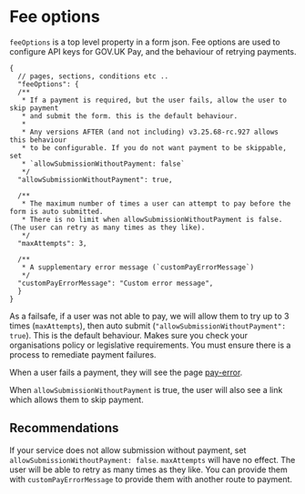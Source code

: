# Fee options

`feeOptions` is a top level property in a form json. Fee options are used to configure API keys for GOV.UK Pay, and the behaviour of retrying payments. 


```.json5
{
  // pages, sections, conditions etc ..
  "feeOptions": {
  /**
   * If a payment is required, but the user fails, allow the user to skip payment
   * and submit the form. this is the default behaviour.
   *
   * Any versions AFTER (and not including) v3.25.68-rc.927 allows this behaviour
   * to be configurable. If you do not want payment to be skippable, set
   * `allowSubmissionWithoutPayment: false`
   */
  "allowSubmissionWithoutPayment": true,

  /**
   * The maximum number of times a user can attempt to pay before the form is auto submitted.
   * There is no limit when allowSubmissionWithoutPayment is false. (The user can retry as many times as they like).
   */
  "maxAttempts": 3,

  /**
   * A supplementary error message (`customPayErrorMessage`)
   */
  "customPayErrorMessage": "Custom error message",
  }
}
```

As a failsafe, if a user was not able to pay, we will allow them to try up to 3 times (`maxAttempts`), then auto submit (`"allowSubmissionWithoutPayment": true`).
This is the default behaviour. Makes sure you check your organisations policy or legislative requirements. You must ensure there is a process to remediate payment failures.

When a user fails a payment, they will see the page [pay-error](./../../runner/src/server/views/pay-error.html).

When `allowSubmissionWithoutPayment` is true, the user will also see a link which allows them to skip payment. 


## Recommendations 

If your service does not allow submission without payment, set 
`allowSubmissionWithoutPayment: false`. `maxAttempts` will have no effect. The user will be able to retry as many times as they like.
You can provide them with `customPayErrorMessage` to provide them with another route to payment.  

